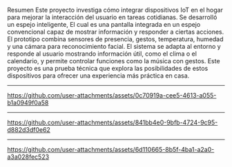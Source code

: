 Resumen
Este proyecto investiga cómo integrar dispositivos IoT en el hogar para mejorar la interacción del usuario en tareas cotidianas. Se desarrolló un espejo inteligente, El cual es una pantalla integrada en un espejo convencional capaz de mostrar información y responder a ciertas acciones. El prototipo combina sensores de presencia, gestos, temperatura, humedad y una cámara para reconocimiento facial. El sistema se adapta al entorno y responde al usuario mostrando información útil, como el clima o el calendario, y permite controlar funciones como la música con gestos. Este proyecto es una prueba técnica que explora las posibilidades de estos dispositivos para ofrecer una experiencia más práctica en casa.





******************************************************************************
https://github.com/user-attachments/assets/0c70919a-cee5-4613-a055-b1a0949f0a58
****************************************************************************

https://github.com/user-attachments/assets/841bb4e0-9bfb-4724-9c95-d882d3df0e62
****************************************************************************

https://github.com/user-attachments/assets/6d110665-8b5f-4ba1-a2a0-a3a028fec523


